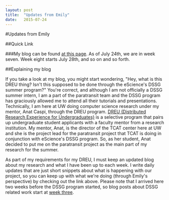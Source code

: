 ```yaml
---
layout: post
title:  "Updates from Emily"
date:   2015-07-24
---
```


#Updates from Emily

##Quick Link

###My blog can be found [at this page](http://emilydreu.weebly.com/blog.html). 
As of July 24th, we are in week seven. Week eight starts July 28th, and so on and so forth.

##Explaining my blog

If you take a look at my blog, you might start wondering, "Hey, what is this DREU thing?
Isn't this supposed to be done through the eScience's DSSG summer program?" 
You're correct, and although I am not officially a DSSG summer intern, I am a part of the paratransit team
and the DSSG program has graciously allowed me to attend all their tutorials and presentations. Technically,
I am here at UW doing computer science research under my mentor, Anat Caspi, through the DREU program. [DREU 
(Distributed Research Experience for Undergraduates)](http://cra-w.org/ArticleDetails/tabid/77/ArticleID/54/Distributed-Research-Experiences-for-Undergraduates-DREU.aspx) is a selective program that pairs up undergraduate student 
applicants with a faculty mentor from a research institution. My mentor, Anat, is the director of the TCAT center
here at UW and she is the project lead for the paratransit project that TCAT is doing in conjunction with eScience's 
DSSG program. So, as her student, Anat decided to put me on the paratransit project as the main part of my research for the summer.


As part of my requirements for my DREU, I must keep an updated blog about my research and what I have been up
to each week. I write daily updates that are just short snippets about what is happening with our project, so
you can keep up with what we're doing (through Emily's perspective) by checking out the link above. Please note
that I arrived here two weeks before the DSSG program started, so blog posts about DSSG related work start at 
[week three](http://emilydreu.weebly.com/week-three). 